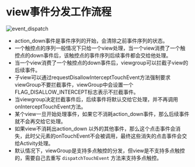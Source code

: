 # view事件分发工作流程

![event_dispatch](E:\workspace\doc\treasure\android\img\event_dispatch.png)

- action_down事件是事件序列的开始，会清除之前事件序列的状态。
- 一个触控点的序列一般情况下只给一个view处理，当一个view消费了一个触控点的down事件后，该触控点的事件序列后续事件都会交给他处理。
- 当一个view消费了一个触控点的down事件后，viewgroup可以拦截子view的后续事件。
- 子view可以通过requestDisallowInterceptTouchEvent方法强制要求viewGroup不要拦截事件，viewGroup中会设置一个FLAG_DISALLOW_INTERCEPT标志表示不拦截事件。
- 当viewgroup决定拦截事件后，后续事件将默认交给它处理，并不再调用onInterceptTouchEvent方法。
- 某个view一旦开始处理事件，如果它不消耗action_down事件，那么后续事件就不会再交给它处理。
- 如果view不消耗出action_down 以外的其他事件，那么这个点击事件会消失，此时父元素的onTouchEvent不会被调用，最终这些消失的点击事件会交给Activity处理。
- 默认情况下，viewGroup是支持多点触控的分发，但view是不支持多点触控的，需要自己去重写 `dispatchTouchEvent` 方法来支持多点触控。